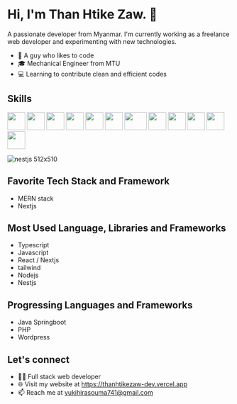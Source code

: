# Hi, I'm Than Htike Zaw. 👋


  A passionate developer from Myanmar. I'm currently working as a freelance web developer and experimenting with new technologies.

- 🚀 A guy who likes to code
- 🎓 Mechanical Engineer from MTU
- 💻 Learning to contribute clean and efficient codes

## Skills
<p align="start">
<img src="https://user-images.githubusercontent.com/125514456/232378087-1190bb7e-cfd6-4716-b5bb-a829c3493eda.png" width="40" height="40">
<img src="https://user-images.githubusercontent.com/125514456/232380777-e4830cbd-9394-4026-8a3d-71bda0c4ec51.png" width="40" height="40">
<img src="https://user-images.githubusercontent.com/125514456/232381191-e99c4e81-0b26-41d1-88c1-a5ffee907ada.png" width="40" height="40">
<img src="https://user-images.githubusercontent.com/125514456/232381298-6e79dbd6-6980-403c-988c-19625e85e1a8.png" width="40" height="40">
<img src="https://user-images.githubusercontent.com/125514456/232381328-106a1dac-e811-421c-ad78-984b0862dabd.png" width="40" height="40">
<img src="https://user-images.githubusercontent.com/125514456/232381399-05f53b00-d1bf-4ad0-8738-225a88f5bb93.png" width="40" height="40">
<img src="https://user-images.githubusercontent.com/125514456/232381336-2fa1a9de-4b68-4e77-8475-2fb20f0fd039.png" width="50" height="40">
<img src="https://user-images.githubusercontent.com/125514456/232381343-585d2f7b-4c25-4645-91eb-2516acad16e4.png" width="40" height="40">
<img src="https://user-images.githubusercontent.com/125514456/232381351-46c3c367-331a-4040-8b12-d062a670ab67.png" width="40" height="40">
<img src="https://user-images.githubusercontent.com/125514456/232381369-267fd114-9145-46f6-8227-e423abd730de.png" width="40" height="40">
<img src="https://user-images.githubusercontent.com/125514456/232381446-07aec68d-1a3c-4aca-b848-020d566bcdb5.png" width="40" height="40">
<img src="https://user-images.githubusercontent.com/125514456/5f87d420-a6eb-4991-a1b6-bfdb3e3726cb.png" width="40" height="40">

![nestjs 512x510](https://github.com/ThanHtikeZawGithub/ThanHtikeZawGithub/assets/125514456/38108808-0d7c-466d-bca5-08027a835e47)


## Favorite Tech Stack and Framework
- MERN stack
- Nextjs

## Most Used Language, Libraries and Frameworks
- Typescript
- Javascript
- React / Nextjs
- tailwind
- Nodejs
- Nestjs

## Progressing Languages and Frameworks
- Java Springboot
- PHP
- Wordpress


## Let's connect


- 👨‍💻 Full stack web developer
- 🌐 Visit my website at https://thanhtikezaw-dev.vercel.app
- 📫 Reach me at yukihirasouma741@gmail.com
